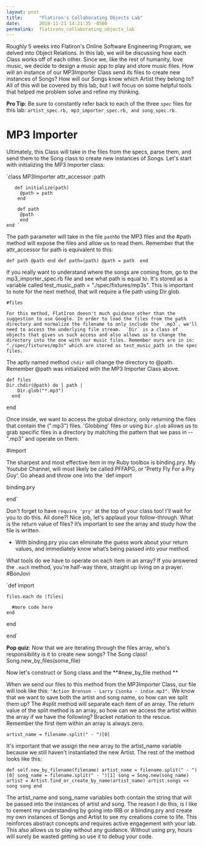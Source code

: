 ```yaml
---
layout: post
title:      "Flatiron's Collaborating Objects Lab"
date:       2018-11-23 14:21:35 -0500
permalink:  flatirons_collaborating_objects_lab
---
```



Roughly 5 weeks into Flatiron's Online Software Engineering Program, we delved into Object Relations. In this lab, we will be discussing how each Class works off of each other. 
Since we, like the rest of humanity, love music, we decide to design a music app to play and store music files. How will an instance of our MP3Importer Class send its files to create new instances of Songs? How will our Songs know which Artist they belong to? All of this will be covered by this lab, but I will focus on some helpful tools that helped me problem solve and refine my thinking. 


**Pro Tip**: Be sure to constantly refer back to each of the three `spec` files for this lab: `artist_spec.rb, mp3_importer_spec.rb, and song_spec.rb.` 


# MP3 Importer 

Ultimately, this Class will take in the files from the specs, parse them, and send them to the Song class to create new instances of Songs. Let's start with initializing the MP3 Importer class: 

`class MP3Importer
  attr_accessor :path

       def initialize(path)
         @path = path
        end

        def path
         @path
         end
	end `
	
The path parameter will take in the file `path`to the MP3 files and the #path method will expose the files and allow us to read them. Remember that the attr_accessor for path is equivalent to this:
	
 `def path
	   @path
	end
  def path=(path)
    @path = path 
  end`
	
If you really want to understand where the songs are coming from, go to the mp3_importer_spec.rb file and see what path is equal to. It's stored as a variable called test_music_path = "./spec/fixtures/mp3s". This is important to note for the next method, that will require a file path using Dir.glob. 
	
	#files
	
	For this method, FlatIron doesn't much guidance other than the suggestion to use Google. In order to load the files from the path directory and normalize the filename to only include the `.mp3`, we'll need to access the underlying file stream.  `Dir` is a class of objects that gives us such access and also allows us to change the directory into the one with our music files. Remember ours are in in: "./spec/fixtures/mp3s" which are stored as test_music_path in the spec files. 
	
The aptly named method `chdir` will change the directory to @path. Remember @path was initialized with the MP3 Importer Class above. 
	
	def files
    Dir.chdir(@path) do | path |
        Dir.glob("*.mp3")
      end
  end
	
Once inside, we want to access the global directory, only returning the files that contain the (".mp3") files. 'Globbing' files or using `Dir.glob` allows us to grab specific files in a directory by matching the pattern that we pass in --".mp3" and operate on them. 
	
 #import
 
 The sharpest and most effective item in my Ruby toolbox is  binding.pry. My Youtube Channel, will most likely be called PFFAPG, or 'Pretty Fly For a Pry Guy’. Go ahead and throw one into the `def import
 
 binding.pry
 
 end`
 
Don't forget to have `require 'pry'` at the top of your class too! I'll wait for you to do this. All done?! Nice job, let's applaud your follow-through. What is the return value of files? It’s important to see the array and study how the file is written. 

* With binding.pry you can eliminate the guess work about your return values, and immediately know what’s being passed into your method. 

What tools do we have to operate on each item in an array? If you answered the `.each` method, you're half-way there, straight up living on a prayer. #BonJovi

  `def import

    files.each do |files|
	
      #more code here 
    end
	
  end


end`

**Pop quiz**: Now that we are iterating through the files array, who's responsibility is it to create new songs? The Song class! 
Song.new_by_files(some_file) 

Now let's construct or Song class and the **#new_by_file method **

When we send our files to this method from the MP3Importer Class, our file will look like this: `"Action Bronson - Larry Csonka - indie.mp3".` We know that we want to save both the artist and song name, so how can we split them up? The #split method will separate each item of an array. The return value of the split method is an array, so how can we access the artist within the array if we have the following? Bracket notation to the rescue. Remember the first item within an array is always zero.

`artist_name = filename.split(" - ")[0]`

It's important that we assign the new array to the artist_name variable because we still haven't instantiated the new Artist. The rest of the method looks like this:

`def self.new_by_filename(filename)
artist_name = filename.split(" - ")[0]
    song_name = filename.split(" - ")[1]
   song = Song.new(song_name)
   artist = Artist.find_or_create_by_name(artist_name)
   artist.songs << song
   song
end`

The artist_name and song_name variables both contain the string that will be passed into the instances of artist and song. The reason I do this, is I like to cement my understanding by going into IRB or a binding.pry and create my own instances of Songs and Artist to see my creations come to life. This reinforces abstract concepts and requires active engagement with your lab. This also allows us to play without any guidance. Without using pry, hours will surely be wasted getting so use it to debug your code. 

